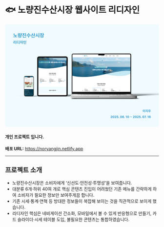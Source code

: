 # 🐟 노량진수산시장 웹사이트 리디자인

<img src="assets/images/readme-img.png" alt="리드미배너">

#### 개인 프로젝트 입니다.
**배포 URL:** https://noryangjin.netlify.app

----

## 프로젝트 소개
- 노량진수산시장은 소비자에게 ‘신선도·안전성·투명성’을 보여줍니다.
- 대분류 6개‧하위 40여 개로 핵심 콘텐츠 진입이 어려웠던 기존 메뉴를 간략하게 하여 소비자가 필요한 정보만 보여주게끔 합니다.
- 기존 시세·통계·연혁 등 방대한 정보들이 복잡해 보이는 것을 직관적으로 보이게 했습니다.
- 리디자인 핵심은 네비게이션 간소화, 모바일에서 볼 수 있게 반응형으로 만들기, 카드 슬라이더·시세 테이블 도입, 불필요한 콘텐츠는 통합하였습니다.

